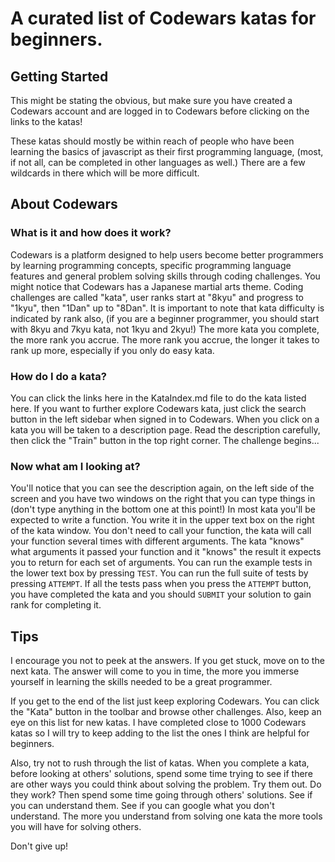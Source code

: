 # A curated list of Codewars katas for beginners.

## Getting Started
This might be stating the obvious, but make sure you have created a Codewars account and are logged in to Codewars before clicking on the links to the katas!

These katas should mostly be within reach of people who have been learning the basics of javascript as their first programming language, (most, if not all, can be completed in other languages as well.) There are a few wildcards in there which will be more difficult.

## About Codewars
### What is it and how does it work?
Codewars is a platform designed to help users become better programmers by learning programming concepts, specific programming language features and general problem solving skills through coding challenges.
You might notice that Codewars has a Japanese martial arts theme. Coding challenges are called "kata", user ranks start at "8kyu" and progress to "1kyu", then "1Dan" up to "8Dan". It is important to note that kata difficulty is indicated by rank also, (if you are a beginner programmer, you should start with 8kyu and 7kyu kata, not 1kyu and 2kyu!) The more kata you complete, the more rank you accrue. The more rank you accrue, the longer it takes to rank up more, especially if you only do easy kata.
### How do I do a kata?
You can click the links here in the KataIndex.md file to do the kata listed here. If you want to further explore Codewars kata, just click the search button in the left sidebar when signed in to Codewars. When you click on a kata you will be taken to a description page. Read the description carefully, then click the "Train" button in the top right corner. The challenge begins...
### Now what am I looking at?
You'll notice that you can see the description again, on the left side of the screen and you have two windows on the right that you can type things in (don't type anything in the bottom one at this point!)
In most kata you'll be expected to write a function. You write it in the upper text box on the right of the kata window. You don't need to call your function, the kata will call your function several times with different arguments. The kata "knows" what arguments it passed your function and it "knows" the result it expects you to return for each set of arguments. You can run the example tests in the lower text box by pressing `TEST`. You can run the full suite of tests by pressing `ATTEMPT`. If all the tests pass when you press the `ATTEMPT` button, you have completed the kata and you should `SUBMIT` your solution to gain rank for completing it.

## Tips
I encourage you not to peek at the answers. If you get stuck, move on to the next kata. The answer will come to you in time, the more you immerse yourself in learning the skills needed to be a great programmer.

If you get to the end of the list just keep exploring Codewars. You can click the "Kata" button in the toolbar and browse other challenges. Also, keep an eye on this list for new katas. I have completed close to 1000 Codewars katas so I will try to keep adding to the list the ones I think are helpful for beginners.

Also, try not to rush through the list of katas. When you complete a kata, before looking at others' solutions, spend some time trying to see if there are other ways you could think about solving the problem. Try them out. Do they work? Then spend some time going through others' solutions. See if you can understand them. See if you can google what you don't understand. The more you understand from solving one kata the more tools you will have for solving others.

Don't give up!
